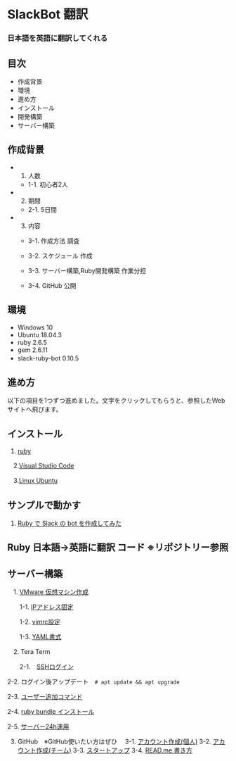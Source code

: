 # SlackBot 翻訳
### 日本語を英語に翻訳してくれる

## 目次

- 作成背景
- 環境
- 進め方
- インストール
- 開発構築
- サーバー構築

## 作成背景
 
- 1. 人数
  - 1-1. 初心者2人
  
- 2. 期間
  - 2-1. 5日間
  
- 3. 内容
  
  - 3-1. 作成方法 調査


  - 3-2. スケジュール 作成


  - 3-3. サーバー構築,Ruby開発構築 作業分担
   
   
  - 3-4. GitHub 公開
    
## 環境

- Windows 10
- Ubuntu 18.04.3
- ruby 2.6.5
- gem 2.6.11
- slack-ruby-bot 0.10.5 　
   
## 進め方

以下の項目を1つずつ進めました。文字をクリックしてもらうと、参照したWebサイトへ飛びます。

## インストール


  1. <a href ="https://prog-8.com/docs/ruby-env-win">ruby</a>


　2.<a href ="https://azure.microsoft.com/ja-jp/products/visual-studio-code/">Visual Studio Code</a>


　3.<a href ="http://namco.hatenablog.jp/entry/2018/04/28/063059">Linux Ubuntu</a>


## サンプルで動かす

  1. <a href ="https://hawksnowlog.blogspot.com/2017/12/create-slack-bot-with-ruby.html">Ruby で Slack の bot を作成してみた</a>

## Ruby 日本語→英語に翻訳 コード ※リポジトリー参照

## サーバー構築

　1. <a href ="http://namco.hatenablog.jp/entry/2018/04/28/063059">VMware 仮想マシン作成</a>

　　1-1. <a href ="https://www.yokoweb.net/2018/05/09/ubuntu18-network-fix-ip-address/">IPアドレス固定</a>

　　1-2. <a href ="https://qiita.com/iwaseasahi/items/0b2da68269397906c14c">vimrc設定</a>

　　1-3. <a href ="https://magazine.rubyist.net/articles/0009/0009-YAML.html">YAML書式</a>  

　2. Tera Term

　　2-1.　<a href ="https://aquarius-train.hatenablog.com/entry/SSH%E3%81%AE%E8%A8%AD%E5%AE%9A%E6%89%8B%E9%A0%86%28Ubuntu18_04%29%E3%81%A8Windows%E3%81%8B%E3%82%89%E3%81%AE%E3%82%A2%E3%82%AF%E3%82%BB%E3%82%B9%E7%A2%BA%E8%AA%8D%E6%89%8B%E9%A0%86">SSHログイン</a>

   2-2. ログイン後アップデート　`# apt update && apt upgrade`

   2-3. <a href ="https://qiita.com/RYOSKATE/items/81b564b2ab281ec7f27d">ユーザー追加コマンド</a>

   2-4. <a href ="https://qiita.com/banjo_kazui/items/b7f51dee80962421d628">ruby bundle インストール</a>

   2-5. <a href ="https://www.atmarkit.co.jp/ait/articles/1708/24/news022.html">サーバー24h運用</a>
   
   
  3. GitHub　※GitHub使いたい方はぜひ
  　3-1. <a href ="https://qiita.com/okumurakengo/items/848f7177765cf25fcde0">アカウント作成(個人)</a>
    3-2. <a href ="http://pheromone.hatenablog.com/entry/2015/05/27/154048">アカウント作成(チーム)</a>
    3-3. <a href ="https://techacademy.jp/magazine/6235">スタートアップ</a>
    3-4. <a href ="https://cpp-learning.com/readme/">READ.me 書き方</a>
       
    
    
